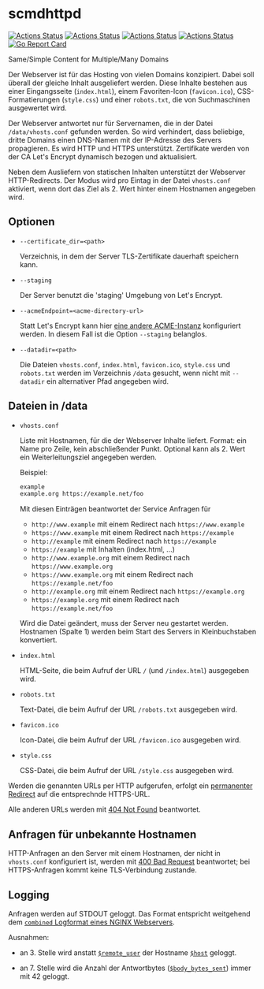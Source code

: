 # scmdhttpd

[![Actions Status](https://github.com/andreasschulze/scmdhttpd/workflows/Go%20Build/badge.svg)](https://github.com/andreasschulze/scmdhttpd/actions?query=workflow%3AGo%20Build)
[![Actions Status](https://github.com/andreasschulze/scmdhttpd/workflows/CodeQL/badge.svg)](https://github.com/andreasschulze/scmdhttpd/actions?query=workflow%3ACodeQL)
[![Actions Status](https://github.com/andreasschulze/scmdhttpd/workflows/Shellcheck/badge.svg)](https://github.com/andreasschulze/scmdhttpd/actions?query=workflow%3AShellcheck)
[![Actions Status](https://github.com/andreasschulze/scmdhttpd/workflows/Markdownlint/badge.svg)](https://github.com/andreasschulze/scmdhttpd/actions?query=workflow%3AMarkdownlint)
[![Go Report Card](https://goreportcard.com/badge/github.com/andreasschulze/scmdhttpd)](https://goreportcard.com/report/github.com/andreasschulze/scmdhttpd)

Same/Simple Content for Multiple/Many Domains

Der Webserver ist für das Hosting von vielen Domains konzipiert. Dabei soll
überall der gleiche Inhalt ausgeliefert werden. Diese Inhalte bestehen aus
einer Eingangsseite (`index.html`), einem Favoriten-Icon (`favicon.ico`),
CSS-Formatierungen (`style.css`) und einer `robots.txt`, die von Suchmaschinen
ausgewertet wird.

Der Webserver antwortet nur für Servernamen, die in der Datei
`/data/vhosts.conf` gefunden werden. So wird verhindert, dass beliebige, dritte
Domains einen DNS-Namen mit der IP-Adresse des Servers propagieren. Es wird
HTTP und HTTPS unterstützt. Zertifikate werden von der CA Let's Encrypt
dynamisch bezogen und aktualisiert.

Neben dem Ausliefern von statischen Inhalten unterstützt der Webserver
HTTP-Redirects.  Der Modus wird pro Eintag in der Datei `vhosts.conf` aktiviert,
wenn dort das Ziel als 2. Wert hinter einem Hostnamen angegeben wird.

## Optionen

* `--certificate_dir=<path>`

  Verzeichnis, in dem der Server TLS-Zertifikate dauerhaft speichern kann.

* `--staging`

  Der Server benutzt die 'staging' Umgebung von Let's Encrypt.

* `--acmeEndpoint=<acme-directory-url>`

  Statt Let's Encrypt kann hier [eine andere ACME-Instanz](https://tools.ietf.org/html/rfc8555#section-7.1.1)
  konfiguriert werden. In diesem Fall ist die Option `--staging` belanglos.

* `--datadir=<path>`

  Die Dateien `vhosts.conf`, `index.html`, `favicon.ico`, `style.css` und
  `robots.txt` werden im Verzeichnis `/data` gesucht, wenn nicht mit `--datadir`
  ein alternativer Pfad angegeben wird.

## Dateien in /data

* `vhosts.conf`

  Liste mit Hostnamen, für die der Webserver Inhalte liefert. Format: ein
  Name pro Zeile, kein abschließender Punkt. Optional kann als 2. Wert ein
  Weiterleitungsziel angegeben werden.

  Beispiel:

  ```txt
  example
  example.org https://example.net/foo
  ```

  Mit diesen Einträgen beantwortet der Service Anfragen für

  * `http://www.example` mit einem Redirect nach `https://www.example`
  * `https://www.example` mit einem Redirect nach `https://example`
  * `http://example` mit einem Redirect nach `https://example`
  * `https://example` mit Inhalten (index.html, ...)
  * `http://www.example.org` mit einem Redirect nach `https://www.example.org`
  * `https://www.example.org` mit einem Redirect nach `https://example.net/foo`
  * `http://example.org` mit einem Redirect nach `https://example.org`
  * `https://example.org` mit einem Redirect nach `https://example.net/foo`

  Wird die Datei geändert, muss der Server neu gestartet werden. Hostnamen
 (Spalte 1) werden beim Start des Servers in Kleinbuchstaben konvertiert.

* `index.html`

  HTML-Seite, die beim Aufruf der URL `/` (und `/index.html`) ausgegeben wird.

* `robots.txt`

  Text-Datei, die beim Aufruf der URL `/robots.txt` ausgegeben wird.

* `favicon.ico`

  Icon-Datei, die beim Aufruf der URL `/favicon.ico` ausgegeben wird.

* `style.css`

  CSS-Datei, die beim Aufruf der URL `/style.css` ausgegeben wird.

Werden die genannten URLs per HTTP aufgerufen, erfolgt ein
[permanenter Redirect](https://tools.ietf.org/html/rfc7231#section-6.4.2)
auf die entsprechnde HTTPS-URL.

Alle anderen URLs werden mit [404 Not Found](https://tools.ietf.org/html/rfc7231#section-6.5.4)
beantwortet.

## Anfragen für unbekannte Hostnamen

HTTP-Anfragen an den Server mit einem Hostnamen, der nicht in `vhosts.conf`
konfiguriert ist, werden mit [400 Bad Request](https://datatracker.ietf.org/doc/html/rfc7231#section-6.5.1)
beantwortet; bei HTTPS-Anfragen kommt keine TLS-Verbindung zustande.

## Logging

Anfragen werden auf STDOUT geloggt. Das Format entspricht weitgehend dem
[`combined` Logformat eines NGINX Webservers](https://nginx.org/r/log_format).

Ausnahmen:

* an 3. Stelle wird anstatt [`$remote_user`](https://nginx.org/en/docs/http/ngx_http_core_module.html#var_remote_user)
  der Hostname [`$host`](https://nginx.org/en/docs/http/ngx_http_core_module.html#var_host)
  geloggt.

* an 7. Stelle wird die Anzahl der Antwortbytes ([`$body_bytes_sent`](https://nginx.org/en/docs/http/ngx_http_core_module.html#var_body_bytes_sent))
  immer mit 42 geloggt.

